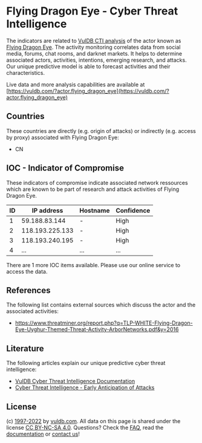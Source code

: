 # Flying Dragon Eye - Cyber Threat Intelligence

The indicators are related to [VulDB CTI analysis](https://vuldb.com/?kb.cti) of the actor known as [Flying Dragon Eye](https://vuldb.com/?actor.flying_dragon_eye). The activity monitoring correlates data from social media, forums, chat rooms, and darknet markets. It helps to determine associated actors, activities, intentions, emerging research, and attacks. Our unique predictive model is able to forecast activities and their characteristics.

Live data and more analysis capabilities are available at [https://vuldb.com/?actor.flying_dragon_eye](https://vuldb.com/?actor.flying_dragon_eye)

## Countries

These countries are directly (e.g. origin of attacks) or indirectly (e.g. access by proxy) associated with Flying Dragon Eye:

* CN

## IOC - Indicator of Compromise

These indicators of compromise indicate associated network ressources which are known to be part of research and attack activities of Flying Dragon Eye.

ID | IP address | Hostname | Confidence
-- | ---------- | -------- | ----------
1 | 59.188.83.144 | - | High
2 | 118.193.225.133 | - | High
3 | 118.193.240.195 | - | High
4 | ... | ... | ...

There are 1 more IOC items available. Please use our online service to access the data.

## References

The following list contains external sources which discuss the actor and the associated activities:

* https://www.threatminer.org/report.php?q=TLP-WHITE-Flying-Dragon-Eye-Uyghur-Themed-Threat-Activity-ArborNetworks.pdf&y=2016

## Literature

The following articles explain our unique predictive cyber threat intelligence:

* [VulDB Cyber Threat Intelligence Documentation](https://vuldb.com/?kb.cti)
* [Cyber Threat Intelligence - Early Anticipation of Attacks](https://www.scip.ch/en/?labs.20201022)

## License

(c) [1997-2022](https://vuldb.com/?kb.changelog) by [vuldb.com](https://vuldb.com/?kb.about). All data on this page is shared under the license [CC BY-NC-SA 4.0](https://creativecommons.org/licenses/by-nc-sa/4.0/). Questions? Check the [FAQ](https://vuldb.com/?kb.faq), read the [documentation](https://vuldb.com/?kb) or [contact us](https://vuldb.com/?contact)!
